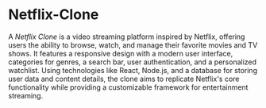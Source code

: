 # Netflix-Clone

A *Netflix Clone* is a video streaming platform inspired by Netflix, offering users the ability to browse, watch, and manage their favorite movies and TV shows. It features a responsive design with a modern user interface, categories for genres, a search bar, user authentication, and a personalized watchlist. Using technologies like React, Node.js, and a database for storing user data and content details, the clone aims to replicate Netflix's core functionality while providing a customizable framework for entertainment streaming.
